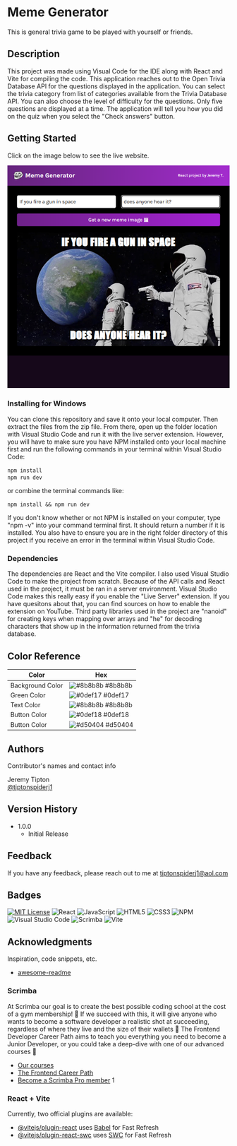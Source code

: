 # Meme Generator
This is general trivia game to be played with yourself or friends.

## Description

This project was made using Visual Code for the IDE along with React and Vite for compiling the code. This application reaches out to the Open Trivia Database API for the questions displayed in the application.
You can select the trivia category from list of categories available from the Trivia Database API.  You can also choose the level of difficulty for the questions.  Only five questions are displayed at a time.  The application will tell you how you did on the quiz when you select the "Check answers" button.

## Getting Started
 
 Click on the image below to see the live website.

[![application images](https://github.com/tiptonspiderj/Meme-Generator/blob/main/images/meme.png)](https://tiptonspiderj1-meme-generator.netlify.app/)

### Installing for Windows

You can clone this repository and save it onto your local computer.  Then extract the files from the zip file.  From there, open up the folder location with Visual Studio Code and run it with the live server extension.  However, you will have to make sure you have NPM installed onto your local machine first and run the following commands in your terminal within Visual Studio Code: 
```
npm install
npm run dev
```
or combine the terminal commands like:
```
npm install && npm run dev
```
If you don't know whether or not NPM is installed on your computer, type "npm -v" into your command terminal first.  It should return a number if it is installed.  You also have to ensure you are in the right folder directory of this project if you receive an error in the terminal within Visual Studio Code.

### Dependencies

The dependencies are React and the Vite compiler.  I also used Visual Studio Code to make the project from scratch.  Because of the API calls and React used in the project, it must be ran in a server environment.  Visual Studio Code makes this really easy if you enable the "Live Server" extension.  If you have quesitons about that, you can find sources on how to enable the extension on YouTube.  Third party libraries used in the project are "nanoid" for creating keys when mapping over arrays and "he" for decoding characters that show up in the information returned from the trivia database.

## Color Reference

| Color             | Hex                                                                |
| ----------------- | ------------------------------------------------------------------ |
| Background Color | ![#8b8b8b](https://via.placeholder.com/10/8b8b8b?text=+) #8b8b8b |
| Green Color | ![#0def17](https://via.placeholder.com/10/0def17?text=+) #0def17 |
| Text Color | ![#8b8b8b](https://via.placeholder.com/10/8b8b8b=+) #8b8b8b |
| Button Color | ![#0def18](https://via.placeholder.com/10/0def18?text=+) #0def18 |
| Button Color | ![#d50404](https://via.placeholder.com/10/d50404?text=+) #d50404 |

## Authors

Contributor's names and contact info

Jeremy Tipton  
[@tiptonspiderj1](https://tiptonspiderj1.com)

## Version History

* 1.0.0
    * Initial Release

## Feedback

If you have any feedback, please reach out to me at tiptonspiderj1@aol.com

## Badges

[![MIT License](https://img.shields.io/badge/License-MIT-green.svg)](https://choosealicense.com/licenses/mit/)
![React](https://img.shields.io/badge/react-%2320232a.svg?style=for-the-badge&logo=react&logoColor=%2361DAFB)
![JavaScript](https://img.shields.io/badge/javascript-%23323330.svg?style=for-the-badge&logo=javascript&logoColor=%23F7DF1E)
![HTML5](https://img.shields.io/badge/html5-%23E34F26.svg?style=for-the-badge&logo=html5&logoColor=white)
![CSS3](https://img.shields.io/badge/css3-%231572B6.svg?style=for-the-badge&logo=css3&logoColor=white)
![NPM](https://img.shields.io/badge/NPM-%23CB3837.svg?style=for-the-badge&logo=npm&logoColor=white)
![Visual Studio Code](https://img.shields.io/badge/Visual%20Studio%20Code-0078d7.svg?style=for-the-badge&logo=visual-studio-code&logoColor=white)
![Scrimba](https://img.shields.io/badge/scrimba-2B283A?style=for-the-badge&logo=scrimba&logoColor=white)
![Vite](https://img.shields.io/badge/vite-%23646CFF.svg?style=for-the-badge&logo=vite&logoColor=white)

## Acknowledgments

Inspiration, code snippets, etc.
* [awesome-readme](https://github.com/matiassingers/awesome-readme)

### Scrimba

At Scrimba our goal is to create the best possible coding school at the cost of a gym membership! 💜
If we succeed with this, it will give anyone who wants to become a software developer a realistic shot at succeeding, regardless of where they live and the size of their wallets 🎉
The Frontend Developer Career Path aims to teach you everything you need to become a Junior Developer, or you could take a deep-dive with one of our advanced courses 🚀

- [Our courses](https://scrimba.com/allcourses)
- [The Frontend Career Path](https://scrimba.com/learn/frontend)
- [Become a Scrimba Pro member](https://scrimba.com/pricing)
1

### React + Vite

Currently, two official plugins are available:

- [@vitejs/plugin-react](https://github.com/vitejs/vite-plugin-react/blob/main/packages/plugin-react/README.md) uses [Babel](https://babeljs.io/) for Fast Refresh
- [@vitejs/plugin-react-swc](https://github.com/vitejs/vite-plugin-react-swc) uses [SWC](https://swc.rs/) for Fast Refresh
